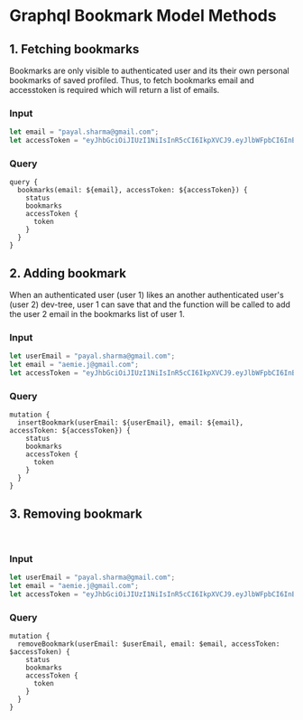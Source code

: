 # Graphql Bookmark Model Methods 

## 1. Fetching bookmarks 
Bookmarks are only visible to authenticated user and its their own personal bookmarks of saved profiled. Thus, to fetch bookmarks email and accesstoken is required which will return a list of emails.
<br/>

### Input 
```javascript
let email = "payal.sharma@gmail.com";
let accessToken = "eyJhbGciOiJIUzI1NiIsInR5cCI6IkpXVCJ9.eyJlbWFpbCI6InBheWFsLnNoYXJtYUBnbWFpbC5jb20iLCJpYXQiOjE2MzU2MDI2ODQsImV4cCI6MTYzNTYwMzI4NH0.Jh7tGL05g_i_wyv-0Db94zxpy5IfoHgtXhEq_c1pYsc";
```

### Query 
```
query {
  bookmarks(email: ${email}, accessToken: ${accessToken}) {
    status
    bookmarks
    accessToken {
      token
    }
  }
}
```

## 2. Adding bookmark
When an authenticated user (user 1) likes an another authenticated user's (user 2) dev-tree, user 1 can save that and the function will be called to add the user 2 email in the bookmarks list of user 1.
<br/>

### Input
```javascript
let userEmail = "payal.sharma@gmail.com";
let email = "aemie.j@gmail.com";
let accessToken = "eyJhbGciOiJIUzI1NiIsInR5cCI6IkpXVCJ9.eyJlbWFpbCI6InBheWFsLnNoYXJtYUBnbWFpbC5jb20iLCJpYXQiOjE2MzU2MDI2ODQsImV4cCI6MTYzNTYwMzI4NH0.Jh7tGL05g_i_wyv-0Db94zxpy5IfoHgtXhEq_c1pYsc";
```

### Query
```
mutation {
  insertBookmark(userEmail: ${userEmail}, email: ${email}, accessToken: ${accessToken}) {
    status
    bookmarks
    accessToken {
      token
    }
  }
}
```

## 3. Removing bookmark
<br/>

### Input
```javascript
let userEmail = "payal.sharma@gmail.com";
let email = "aemie.j@gmail.com";
let accessToken = "eyJhbGciOiJIUzI1NiIsInR5cCI6IkpXVCJ9.eyJlbWFpbCI6InBheWFsLnNoYXJtYUBnbWFpbC5jb20iLCJpYXQiOjE2MzU2MDI2ODQsImV4cCI6MTYzNTYwMzI4NH0.Jh7tGL05g_i_wyv-0Db94zxpy5IfoHgtXhEq_c1pYsc";
```

### Query 
```
mutation {
  removeBookmark(userEmail: $userEmail, email: $email, accessToken: $accessToken) {
    status
    bookmarks
    accessToken {
      token
    }
  }
}
```
